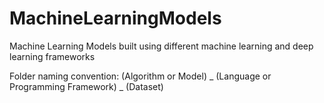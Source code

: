 # MachineLearningModels
Machine Learning Models built using different machine learning and deep learning frameworks 

Folder naming convention:  (Algorithm or Model) _ (Language or Programming Framework) _ (Dataset)
